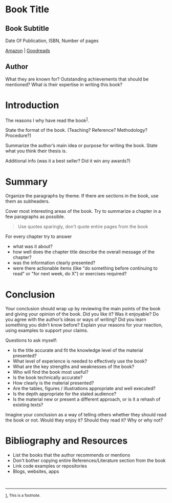 Book Title
==========
Book Subtitle
-------------

Date Of Publication, ISBN, Number of pages

[Amazon](http://amazon.com) | [Goodreads](http://goodreads.com)

Author
------------
What they are known for? Outstanding achievements that should be mentioned?
What is their expertise in writing this book?


Introduction
============

The reasons I why have read the book<sup>[1](#footnote1)</sup>.

State the format of the book. (Teaching? Reference? Methodology? Procedure?)

Summarize the author’s main idea or purpose for writing the book. State what you think their thesis is. 

Additional info (was it a best seller? Did it win any awards?)


Summary
=======
Organize the paragraphs by theme. If there are sections in the book, use them as subheaders.

Cover most interesting areas of the book. Try to summarize a chapter in a few paragraphs as possible.

> Use quotes sparingly, don't quote entire pages from the book

For every chapter try to answer

* what was it about?
* how well does the chapter title describe the overall message of the chapter?
* was the information clearly presented?
* were there actionable items (like "do something before continuing to read" or "for next week, do X") or exercises required?



Conclusion
==========
Your conclusion should wrap up by reviewing the main points of the book and giving your opinion of the book. Did you like it? Was it enjoyable? Do you agree with the author’s ideas or ways of writing? Did you learn something you didn’t know before? Explain your reasons for your reaction, using examples to support your claims.

Questions to ask myself:

*  Is the title accurate and fit the knowledge level of the material presented? 
* What level of experience is needed to effectively use the book? 
* What are the key strengths and weaknesses of the book?
* Who will find the book most useful?
* Is the book technically accurate?
* How clearly is the material presented?
* Are the tables, figures / illustrations appropriate and well executed?  
* Is the depth appropriate for the stated audience?
* Is the material new or present a different approach, or is it a rehash of existing texts?

Imagine your conclusion as a way of telling others whether they should read the book or not. Would they enjoy it? Should they read it? Why or why not?



Bibliography and Resources
==========================
* List the books that the author recommends or mentions
* Don't bother copying entire References/Literature section from the book
* Link code examples or repositories
* Blogs, websites, apps

<br>
<hr>
<small class="footnotes">
  <a name="footnote1"></a><a href="#introduction">1.</a> This is a footnote. 
</small>
